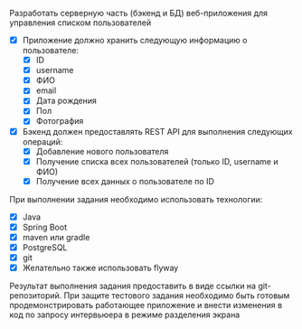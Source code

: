Разработать серверную часть (бэкенд и БД) веб-приложения для управления списком пользователей

- [x] Приложение должно хранить следующую информацию о пользователе:
     - [x] ID
     - [X]  username
     - [x]  ФИО
     - [x]  email
     - [x]  Дата рождения
     - [x]  Пол
     - [x]  Фотография

- [x] Бэкенд должен предоставлять REST API для выполнения следующих операций:
    - [x] Добавление нового пользователя
    - [x]  Получение списка всех пользователей (только ID, username и ФИО)
    - [x]  Получение всех данных о пользователе по ID

При выполнении задания необходимо использовать технологии: 
- [x] Java
- [x] Spring Boot
- [x] maven или gradle
- [x] PostgreSQL
- [x] git
- [x] Желательно также использовать flyway

Результат выполнения задания предоставить в виде ссылки на git-репозиторий. При защите тестового задания необходимо быть готовым продемонстрировать работающее приложение и внести изменения в код по запросу интервьюера в режиме разделения экрана
